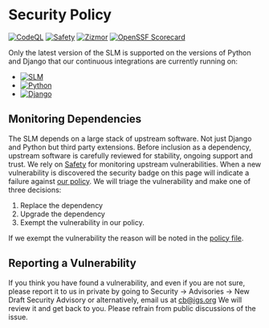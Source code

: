 # Security Policy

[![CodeQL](https://github.com/International-GNSS-Service/SLM/actions/workflows/github-code-scanning/codeql/badge.svg?branch=main)](https://github.com/International-GNSS-Service/SLM/actions/workflows/github-code-scanning/codeql?query=branch:main)
[![Safety](https://github.com/International-GNSS-Service/SLM/actions/workflows/safety.yml/badge.svg?branch=main)](https://docs.safetycli.com/safety-docs)
[![Zizmor](https://github.com/International-GNSS-Service/SLM/actions/workflows/zizmor.yml/badge.svg?branch=main)](https://woodruffw.github.io/zizmor)
[![OpenSSF Scorecard](https://api.securityscorecards.dev/projects/github.com/International-GNSS-Service/SLM/badge)](https://securityscorecards.dev/viewer/?uri=github.com/International-GNSS-Service/SLM)


Only the latest version of the SLM is supported on the versions of Python and Django that our continuous integrations are currently running on:

- [![SLM](https://badge.fury.io/py/igs-slm.svg)](https://pypi.org/project/igs-slm/)
- [![Python](https://img.shields.io/pypi/pyversions/igs-slm.svg)](https://pypi.org/project/igs-slm/)
- [![Django](https://img.shields.io/pypi/djversions/igs-slm.svg)](https://pypi.org/project/igs-slm/)

## Monitoring Dependencies

The SLM depends on a large stack of upstream software. Not just Django and Python but third party extensions. Before inclusion as a dependency, upstream software is carefully reviewed for stability, ongoing support and trust. We rely on [Safety](https://safetycli.com/) for monitoring upstream vulnerabilities. When a new vulnerability is discovered the security badge on this page will indicate a failure against [our policy](https://github.com/International-GNSS-Service/SLM/blob/main/.safety-policy.yml). We will triage the vulnerability and make one of three decisions:

1. Replace the dependency
2. Upgrade the dependency
3. Exempt the vulnerability in our policy.

If we exempt the vulnerability the reason will be noted in the [policy file](https://github.com/International-GNSS-Service/SLM/blob/main/.safety-policy.yml).


## Reporting a Vulnerability

If you think you have found a vulnerability, and even if you are not sure, please report it to us in private by going to Security -> Advisories -> New Draft Security Advisory or alternatively, email us at cb@igs.org
We will review it and get back to you. Please refrain from public discussions of the issue.
